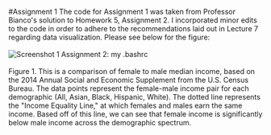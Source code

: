 
#Assignment 1
The code for Assignment 1 was taken from Professor Bianco's solution to Homework 5, Assignment 2.  I incorporated minor edits to the code in order to adhere to the recommendations laid out in Lecture 7 regarding data visualization.  Please see below for the figure:
<br><br>![Screenshot 1 Assignment 2: my .bashrc](https://github.com/wbx200/PUI2016_wbx200/blob/master/HW7_wbx200/download.png)
<br><br>Figure 1. This is a comparison of female to male median income, based on the 2014 Annual Social and Economic Supplement from the U.S. Census Bureau. The data points represent the female-male income pair for each demographic (All, Asian, Black, Hispanic, White). The dotted line represents the "Income Equality Line," at which females and males earn the same income. Based off of this line, we can see that female income is significantly below male income across the demographic spectrum.
